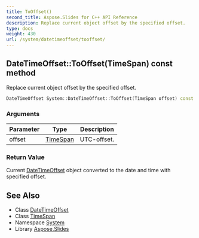 ```yaml
---
title: ToOffset()
second_title: Aspose.Slides for C++ API Reference
description: Replace current object offset by the specified offset.
type: docs
weight: 430
url: /system/datetimeoffset/tooffset/
---
```

## DateTimeOffset::ToOffset(TimeSpan) const method


Replace current object offset by the specified offset.

```cpp
DateTimeOffset System::DateTimeOffset::ToOffset(TimeSpan offset) const
```


### Arguments

| Parameter | Type | Description |
| --- | --- | --- |
| offset | [TimeSpan](../../timespan/) | UTC-offset. |

### Return Value

Current [DateTimeOffset](../) object converted to the date and time with specified offset.

## See Also

* Class [DateTimeOffset](../)
* Class [TimeSpan](../../timespan/)
* Namespace [System](../../)
* Library [Aspose.Slides](../../../)